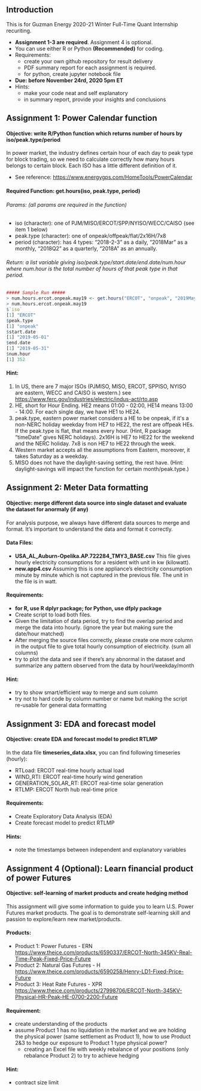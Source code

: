 ## Introduction
This is for Guzman Energy 2020-21 Winter Full-Time Quant Internship recuriting. 
- **Assignment 1-3 are required**. Assignment 4 is optional.
- You can use either R or Python **(Recommended)** for coding.
- Requirements:
  - create your own github repository for result delivery
  - PDF summary report for each assignment is required.
  - for python, create jupyter notebook file
- **Due: before November 24rd, 2020 5pm ET**
- Hints:
  - make your code neat and self explanatory
  - in summary report, provide your insights and conclusions

## Assignment 1: Power Calendar function
#### Objective: write R/Python function which returns number of hours by iso/peak.type/period
In power market, the industry defines certain hour of each day to peak type for block trading, so we need to calculate correctly how many hours belongs to certain block. Each ISO has a little different definition of it. 
- See reference: https://www.energygps.com/HomeTools/PowerCalendar

#### Required Function: get.hours(iso, peak.type, period)
###### Params: (all params are required in the function)
-	iso (character): one of PJM/MISO/ERCOT/SPP/NYISO/WECC/CAISO (see item 1 below)
-	peak.type (character): one of onpeak/offpeak/flat/2x16H/7x8
-	period (character): has 4 types: “2018-2-3” as a daily, “2018Mar” as a monthly, “2018Q2” as a quarterly, “2018A” as an annually.
###### Return:  a list variable giving iso/peak.type/start.date/end.date/num.hour where num.hour is the total number of hours of that peak type in that period.
```R
##### Sample Run #####
> num.hours.ercot.onpeak.may19 <- get.hours("ERCOT", "onpeak", "2019May")
> num.hours.ercot.onpeak.may19
$`iso`
[1] "ERCOT"
$peak.type
[1] "onpeak"
$start.date
[1] "2019-05-01"
$end.date
[1] "2019-05-31"
$num.hour
[1] 352
```
#### Hint:
1.	In US, there are 7 major ISOs (PJMISO, MISO, ERCOT, SPPISO, NYISO are eastern, WECC and CAISO is western.) see https://www.ferc.gov/industries/electric/indus-act/rto.asp
2.	HE, short for Hour Ending. HE2 means 01:00 - 02:00, HE14 means 13:00 - 14:00. For each single day, we have HE1 to HE24.
3.	peak.type, eastern power market considers a HE to be onpeak, if it's a non-NERC holiday weekday from HE7 to HE22, the rest are offpeak HEs. If the peak.type is flat, that means every hour. (Hint, R package “timeDate” gives NERC holidays). 2x16H is HE7 to HE22 for the weekend and the NERC holiday. 7x8 is non HE7 to HE22 through the week. 
4.	Western market accepts all the assumptions from Eastern, moreover, it takes Saturday as a weekday.
5.	MISO does not have the daylight-saving setting, the rest have. (Hint: daylight-savings will impact the function for certain month/peak.type.)

## Assignment 2: Meter Data formatting
#### Objective: merge different data source into single dataset and evaluate the dataset for anormaly (if any)
For analysis purpose, we always have different data sources to merge and format. It’s important to understand the data and format it correctly. 
#### Data Files:
-	**USA_AL_Auburn-Opelika.AP.722284_TMY3_BASE.csv**
  This file gives hourly electricity consumptions for a resident with unit in kw (kilowatt). 
-	**new.app4.csv**
  Assuming this is one appliance’s electricity consumption minute by minute which is not captured in the previous file. 
  The unit in the file is in watt.
#### Requirements:
-	**for R, use R dplyr package; for Python, use dfply package**
- Create script to load both files. 
-	Given the limitation of data period, try to find the overlap period and merge the data into hourly. (ignore the year but making sure the date/hour matched)
-	After merging the source files correctly, please create one more column in the output file to give total hourly consumption of electricity. (sum all columns)
-	try to plot the data and see if there’s any abnormal in the dataset and summarize any pattern observed from the data by hourl/weekday/month
#### Hint:
- try to show smart/efficient way to merge and sum column
-	try not to hard code by column number or name but making the script re-usable for general data formatting

## Assignment 3: EDA and forecast model
#### Objective: create EDA and forecast model to predict RTLMP
In the data file **timeseries_data.xlsx**, you can find following timeseries (hourly):
-	RTLoad: ERCOT real-time hourly actual load
-	WIND_RTI: ERCOT real-time hourly wind generation
-	GENERATION_SOLAR_RT: ERCOT real-time solar generation
-	RTLMP: ERCOT North hub real-time price
#### Requirements:
-	Create Exploratory Data Analysis (EDA)
- Create forecast model to predict RTLMP
#### Hints:
-	note the timestamps between independent and explanatory variables 

## Assignment 4 (Optional): Learn financial product of power Futures
#### Objective: self-learning of market products and create hedging method
This assignment will give some information to guide you to learn U.S. Power Futures market products. The goal is to demonstrate self-learning skill and passion to explore/learn new market/products.

#### Products:
- Product 1: Power Futures - ERN
https://www.theice.com/products/6590337/ERCOT-North-345KV-Real-Time-Peak-Fixed-Price-Future
- Product 2: Natural Gas Futures - H
https://www.theice.com/products/6590258/Henry-LD1-Fixed-Price-Future
- Product 3: Heat Rate Futures - XPR
https://www.theice.com/products/27998706/ERCOT-North-345KV-Physical-HR-Peak-HE-0700-2200-Future

#### Requirement:
- create understanding of the products
- assume Product 1 has no liquidation in the market and we are holding the physical power (same settlement as Product 1), how to use Product 2&3 to hedge our exposure to Product 1 type physical power? 
  - creating an Excel file with weekly rebalance of your positions (only rebalance Product 2) to try to achieve hedging

#### Hint:
- contract size limit


